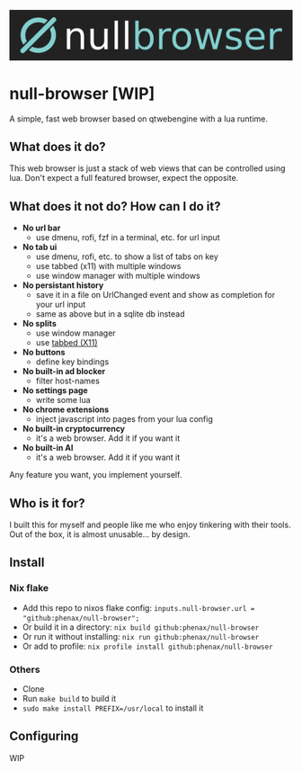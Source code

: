 ![null-browser banner](./media/banner.png)

# null-browser [WIP]

A simple, fast web browser based on qtwebengine with a lua runtime.

## What does it do?
This web browser is just a stack of web views that can be controlled using lua.
Don't expect a full featured browser, expect the opposite.

## What does it not do? How can I do it?
- **No url bar**
  - use dmenu, rofi, fzf in a terminal, etc. for url input
- **No tab ui**
  - use dmenu, rofi, etc. to show a list of tabs on key
  - use tabbed (x11) with multiple windows 
  - use window manager with multiple windows
- **No persistant history**
  - save it in a file on UrlChanged event and show as completion for your url input
  - same as above but in a sqlite db instead
- **No splits**
  - use window manager
  - use [tabbed (X11)](https://tools.suckless.org/tabbed/)
- **No buttons**
  - define key bindings
- **No built-in ad blocker**
  - filter host-names
- **No settings page**
  - write some lua
- **No chrome extensions**
  - inject javascript into pages from your lua config
- **No built-in cryptocurrency**
  - it's a web browser. Add it if you want it
- **No built-in AI**
  - it's a web browser. Add it if you want it

Any feature you want, you implement yourself.

## Who is it for?
I built this for myself and people like me who enjoy tinkering with their tools.
Out of the box, it is almost unusable... by design.

## Install
### Nix flake
- Add this repo to nixos flake config: `inputs.null-browser.url = "github:phenax/null-browser";`
- Or build it in a directory: `nix build github:phenax/null-browser`
- Or run it without installing: `nix run github:phenax/null-browser`
- Or add to profile: `nix profile install github:phenax/null-browser`

### Others
- Clone
- Run `make build` to build it
- `sudo make install PREFIX=/usr/local` to install it

## Configuring
WIP

